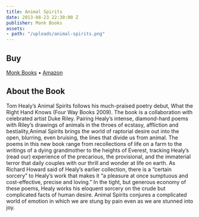```yaml
---
title: Animal Spirits
date: 2013-08-23 22:30:00 Z
publisher: Monk Books
assets:
- path: "/uploads/animal-spirits.png"
---
```


## Buy

[Monk Books](http://monk-books.com/animalspirits/) &bull; [Amazon](http://monk-books.com/animalspirits/)

## About the Book

Tom Healy’s Animal Spirits follows his much-praised poetry debut, What the Right Hand Knows (Four Way Books 2009).  The book is a collaboration with celebrated artist Duke Riley. Pairing Healy’s intense, diamond-hard poems with Riley’s drawings of animals in the throes of ecstasy, affliction and bestiality,Animal Spirits brings the world of raptorial desire out into the open, blurring, even bruising, the lines that divide us from animal. The poems in this new book range from recollections of life on a farm to the writings of a dying grandmother to the heights of Everest, tracking Healy’s (read our) experience of the precarious, the provisional, and the immaterial terror that daily couples with our thrill and wonder at life on earth. As Richard Howard said of Healy’s earlier collection, there is a “certain sorcery” to Healy’s work that makes it “a pleasure at once sumptuous and cost-effective, precise and loving.” In the tight, but generous economy of these poems, Healy works his eloquent sorcery on the crude but complicated facts of human desire. Animal Spirits conjures a complicated world of emotion in which we are stung by pain even as we are stunned into joy.
